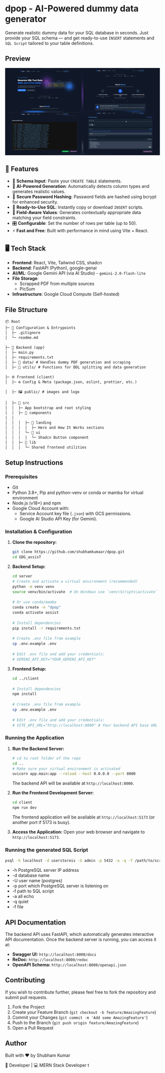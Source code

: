 # dpop - AI-Powered dummy data generator
Generate realistic dummy data for your SQL database in seconds. Just provide your SQL schema — and get ready-to-use `INSERT` statements and `SQL Script` tailored to your table definitions.

## Preview 
![preview](./assets/screenshot.jpg)


## 🚀 Features

- 📝 **Schema Input**: Paste your `CREATE TABLE` statements.
- 🤖 **AI-Powered Generation**: Automatically detects column types and generates realistic values.
- 🔐 **Secure Password Hashing**: Password fields are hashed using bcrypt for enhanced security.
- 💾 **Ready-to-Use SQL**: Instantly copy or download `INSERT` scripts.
- 🎯 **Field-Aware Values**: Generates contextually appropriate data matching your field constraints.
- 🎛️ **Configurable**: Set the number of rows per table (up to 50).
- ⚡ **Fast and Free**: Built with performance in mind using Vite + React.

## 🖥️ Tech Stack

* **Frontend**: React, Vite, Tailwind CSS, shadcn
* **Backend**: FastAPI (Python), google-genai
* **AI/ML**: 
Google Gemini API (via AI Studio) - `gemini-2.0-flash-lite`
* **File Storage**: 
   * Scrapped PDF from multiple sources
   * PicSum
* **Infrastructure**: Google Cloud Compute (Self-hosted)

## File Structure
```
📦 Root
├─ 🔧 Configuration & Entrypoints
│  ├─ .gitignore
│  └─ readme.md

├─ 🧠 Backend (app)
│  ├─ main.py
│  ├─ requirements.txt
│  ├─ 📁 data/ # Handles dummy PDF generation and scraping
│  ├─ 📁 utils/ # Functions for DDL splitting and data generation

├─ 🌐 Frontend (client)
│  ├─ ⚙️ Config & Meta (package.json, eslint, prettier, etc.)

│  ├─ 🖼️ public/ # images and logo

│  ├─ 📁 src
│  │  ├─ App bootstrap and root styling
│  │  ├─ 📁 components
|  |
│  │  │  ├─ 📁 landing
│  │  │  │  ├─ Hero and How It Works sections
│  │  │  └─ 📁 ui
│  │  │  |  └─ Shadcn Button component
│  │  ├─ 📁 lib
│  │  │  └─ Shared frontend utilities
```


## Setup Instructions

### Prerequisites

*   Git
*   Python 3.8+, Pip and python-venv or conda or mamba for virtual environment
*   Node.js (v18+) and npm
*   Google Cloud Account with:
    *   Service Account key file (`.json`) with GCS permissions.
    *   Google AI Studio API Key (for Gemini).

### Installation & Configuration

1.  **Clone the repository:**
    ```bash
    git clone https://github.com/shubhamkumaar/dpop.git
    cd GDG_assisT
    ```

2.  **Backend Setup:**
    ```bash
    cd server
    # Create and activate a virtual environment (recommended)
    python -m venv venv
    source venv/bin/activate  # On Windows use `venv\Scripts\activate`

    # Or use conda/mamba
    conda create -n "dpop"
    conda activate assist

    # Install dependencies
    pip install -r requirements.txt

    # Create .env file from example
    cp .env.example .env

    # Edit .env file and add your credentials:
    # GEMINI_API_KEY="YOUR_GEMINI_API_KEY"
3.  **Frontend Setup:**
    ```bash
    cd ../client

    # Install dependencies
    npm install

    # Create .env file from example
    cp .env.example .env

    # Edit .env file and add your credentials:
    # VITE_API_URL="http://localhost:8000" # Your backend API base URL
    ```

### Running the Application

1.  **Run the Backend Server:**
    ```bash
    # cd to root folder of the repo
    cd ..
    # Make sure your virtual environment is activated
    uvicorn app.main:app --reload --host 0.0.0.0 --port 8000
    ```
    The backend API will be available at `http://localhost:8000`.

2.  **Run the Frontend Development Server:**
    ```bash
    cd client
    npm run dev
    ```
    The frontend application will be available at `http://localhost:5173` (or another port if 5173 is busy).

3.  **Access the Application:** Open your web browser and navigate to `http://localhost:5173`.

### Running the generated SQL Script

```bash 
psql -h localhost -d userstoreis -U admin -p 5432 -a -q -f /path/to/script/file/postgresql.sql
```

- -h PostgreSQL server IP address
- -d database name
- -U user name (postgres)
- -p port which PostgreSQL server is listening on
- -f path to SQL script
- -a all echo
- -q quiet 
- -f file
## API Documentation

The backend API uses FastAPI, which automatically generates interactive API documentation. Once the backend server is running, you can access it at:

*   **Swagger UI:** `http://localhost:8000/docs`
*   **ReDoc:** `http://localhost:8000/redoc`
*   **OpenAPI Schema:** `http://localhost:8000/openapi.json`

## Contributing

If you wish to contribute further, please feel free to fork the repository and submit pull requests.

1.  Fork the Project
2.  Create your Feature Branch (`git checkout -b feature/AmazingFeature`)
3.  Commit your Changes (`git commit -m 'Add some AmazingFeature'`)
4.  Push to the Branch (`git push origin feature/AmazingFeature`)
5.  Open a Pull Request

## Author
Built with ❤️ by Shubham Kumar

💼 Developer | 💻 MERN Stack Developer
t
